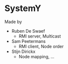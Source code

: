 # SystemY

Made by
- Ruben De Swaef
	- RMI server, Multicast
- Sam Peetermans
	- RMI client, Node order
- Stijn Dirickx
	- Node mapping, ...